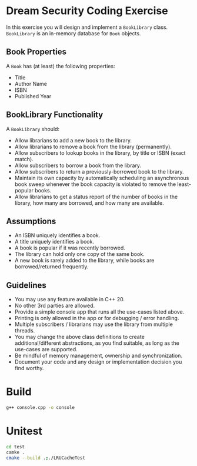 # Dream Security Coding Exercise

In this exercise you will design and implement a `BookLibrary` class.  
`BookLibrary` is an in-memory database for `Book` objects.

## Book Properties

A `Book` has (at least) the following properties:

- Title
- Author Name
- ISBN
- Published Year

## BookLibrary Functionality

A `BookLibrary` should:

- Allow librarians to add a new book to the library.
- Allow librarians to remove a book from the library (permanently).
- Allow subscribers to lookup books in the library, by title or ISBN (exact match).
- Allow subscribers to borrow a book from the library.
- Allow subscribers to return a previously-borrowed book to the library.
- Maintain its own capacity by automatically scheduling an asynchronous book sweep whenever the book capacity is violated to remove the least-popular books.
- Allow librarians to get a status report of the number of books in the library, how many are borrowed, and how many are available.

## Assumptions

- An ISBN uniquely identifies a book.
- A title uniquely identifies a book.
- A book is popular if it was recently borrowed.
- The library can hold only one copy of the same book.
- A new book is rarely added to the library, while books are borrowed/returned frequently.

## Guidelines

- You may use any feature available in C++ 20.
- No other 3rd parties are allowed.
- Provide a simple console app that runs all the use-cases listed above.
- Printing is only allowed in the app or for debugging / error handling.
- Multiple subscribers / librarians may use the library from multiple threads.
- You may change the above class definitions to create additional/different abstractions, as you find suitable, as long as the use-cases are supported.
- Be mindful of memory management, ownership and synchronization.
- Document your code and any design or implementation decision you find worthy.


# Build

```bash
g++ console.cpp -o console
```


# Unitest 

```bash
cd test
camke .
cmake --build .;./LRUCacheTest
```
